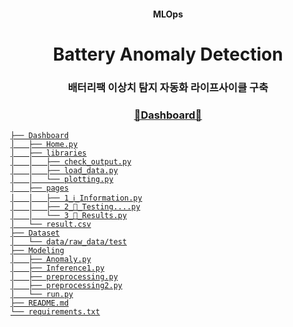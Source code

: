 <h4 align='center'> MLOps </h4>

<h1 align='center'> Battery Anomaly Detection  </h1>

<h3 align='center'> 배터리팩 이상치 탐지 자동화 라이프사이클 구축 </h3>

<h3 align='center'> <a href="https://battery-anomaly-detection.streamlit.app">🪫Dashboard🔋</h3>

```
├── Dashboard
│   ├── Home.py
│   ├── libraries
│   │   ├── check_output.py
│   │   ├── load_data.py
│   │   └── plotting.py
│   ├── pages
│   │   ├── 1_ℹ️_Information.py
│   │   ├── 2_🪫_Testing....py
│   │   └── 3_🔋_Results.py
│   └── result.csv
├── Dataset
│   └── data/raw_data/test
├── Modeling
│   ├── Anomaly.py
│   ├── Inference1.py
│   ├── preprocessing.py
│   ├── preprocessing2.py
│   └── run.py
├── README.md
└── requirements.txt
```
